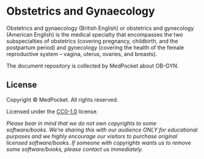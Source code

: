 # Obstetrics and Gynaecology

Obstetrics and gynaecology (British English) or obstetrics and gynecology (American English) is the medical specialty that encompasses the two subspecialties of obstetrics (covering pregnancy, childbirth, and the postpartum period) and gynecology (covering the health of the female reproductive system – vagina, uterus, ovaries, and breasts).

The document repository is collected by MedPocket about OB-GYN.

## License

Copyright &copy; MedPocket. All rights reserved.

Licensed under the [CC0-1.0](LICENSE) license.

*Please bear in mind that we do not own copyrights to some software/books. We’re sharing this with our audience ONLY for educational purposes and we highly encourage our visitors to purchase original licensed software/books. If someone with copyrights wants us to remove some software/books, please contact us immediately.*
